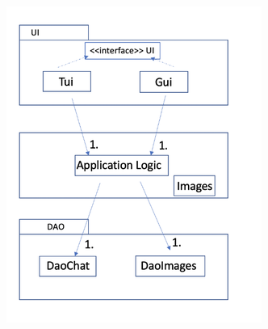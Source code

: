 ![arkkitehtuuri](https://github.com/kallioaa/ot-harjoitustyo/blob/master/dokumentaatio/pictures/rakenne.png?raw=true)
